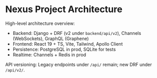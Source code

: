 # Nexus Project Architecture

High-level architecture overview:
- Backend: Django + DRF (v2 under `backend/api/v2`), Channels (WebSockets), GraphQL (Graphene)
- Frontend: React 19 + TS, Vite, Tailwind, Apollo Client
- Persistence: PostgreSQL in prod, SQLite for tests
- Realtime: Channels + Redis in prod

API versioning: Legacy endpoints under `/api/` remain; new DRF under `/api/v2/`.
